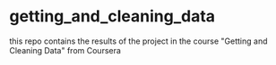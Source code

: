 # getting_and_cleaning_data
this repo contains the results of the project in the course "Getting and Cleaning Data" from Coursera
